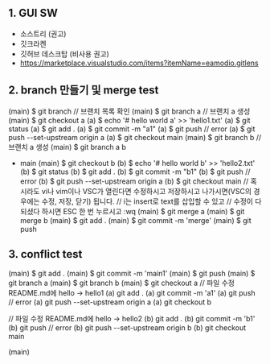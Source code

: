 ## 1. GUI SW
-   소스트리 (권고)
-   깃크라켄
-   깃허브 데스크탑 (비사용 권고)
-   https://marketplace.visualstudio.com/items?itemName=eamodio.gitlens


## 2. branch 만들기 및 merge test
(main) $ git branch // 브랜치 목록 확인
(main) $ git branch a // 브랜치 a 생성
(main) $ git checkout a
(a) $ echo '# hello world a' >> 'hello1.txt'
(a) $ git status
(a) $ git add .
(a) $ git commit -m "a1"
(a) $ git push // error
(a) $ git push --set-upstream origin a
(a) $ git checkout main
(main) $ git branch b  // 브랜치 a 생성
(main) $ git branch
  a
  b
* main
(main) $ git checkout b
(b) $ echo '# hello world b' >> 'hello2.txt'
(b) $ git status
(b) $ git add .
(b) $ git commit -m "b1"
(b) $ git push // error
(b) $ git push --set-upstream origin a
(b) $ git checkout main
// 혹시라도 vi나 vim이나 VSC가 열린다면 수정하시고 저장하시고 나가시면(VSC의 경우에는 수정, 저장, 닫기) 됩니다.
// i는 insert로 text를 삽입할 수 있고
// 수정이 다 되셨다 하시면 ESC 한 번 누르시고 :wq
(main) $ git merge a
(main) $ git merge b
(main) $ git add .
(main) $ git commit -m 'merge'
(main) $ git push



## 3. conflict test
(main) $ git add .
(main) $ git commit -m 'main1'
(main) $ git push
(main) $ git branch a
(main) $ git branch b
(main) $ git checkout a
// 파일 수정 README.md에 hello -> hello1
(a) git add .
(a) git commit -m 'a1'
(a) git push // error
(a) git push --set-upstream origin a
(a) git checkout b

// 파일 수정 README.md에 hello -> hello2
(b) git add .
(b) git commit -m 'b1'
(b) git push // error
(b) git push --set-upstream origin b
(b) git checkout main

(main) 